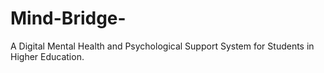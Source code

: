 # Mind-Bridge-
 A Digital Mental Health and Psychological Support System for Students in Higher Education.
